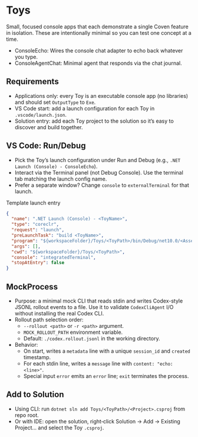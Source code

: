 # Toys

Small, focused console apps that each demonstrate a single Coven feature in isolation. These are intentionally minimal so you can test one concept at a time.

- ConsoleEcho: Wires the console chat adapter to echo back whatever you type.
- ConsoleAgentChat: Minimal agent that responds via the chat journal.

## Requirements

- Applications only: every Toy is an executable console app (no libraries) and should set `OutputType` to `Exe`.
- VS Code start: add a launch configuration for each Toy in `.vscode/launch.json`.
- Solution entry: add each Toy project to the solution so it’s easy to discover and build together.

## VS Code: Run/Debug

- Pick the Toy’s launch configuration under Run and Debug (e.g., `.NET Launch (Console) - ConsoleEcho`).
- Interact via the Terminal panel (not Debug Console). Use the terminal tab matching the launch config name.
- Prefer a separate window? Change `console` to `externalTerminal` for that launch.

Template launch entry

```json
{
  "name": ".NET Launch (Console) - <ToyName>",
  "type": "coreclr",
  "request": "launch",
  "preLaunchTask": "build <ToyName>",
  "program": "${workspaceFolder}/Toys/<ToyPath>/bin/Debug/net10.0/<AssemblyName>.dll",
  "args": [],
  "cwd": "${workspaceFolder}/Toys/<ToyPath>",
  "console": "integratedTerminal",
  "stopAtEntry": false
}
```

## MockProcess

- Purpose: a minimal mock CLI that reads stdin and writes Codex-style JSONL rollout events to a file. Use it to validate `CodexCliAgent` I/O without installing the real Codex CLI.
- Rollout path selection order:
  - `--rollout <path>` or `-r <path>` argument.
  - `MOCK_ROLLOUT_PATH` environment variable.
  - Default: `./codex.rollout.jsonl` in the working directory.
- Behavior:
  - On start, writes a `metadata` line with a unique `session_id` and `created` timestamp.
  - For each stdin line, writes a `message` line with `content: "echo: <line>"`.
  - Special input `error` emits an `error` line; `exit` terminates the process.

## Add to Solution

- Using CLI: run `dotnet sln add Toys/<ToyPath>/<Project>.csproj` from repo root.
- Or with IDE: open the solution, right‑click Solution → Add → Existing Project… and select the Toy `.csproj`.
